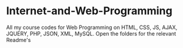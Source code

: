 # Internet-and-Web-Programming
All my course codes for Web Programming on HTML, CSS, JS, AJAX, JQUERY, PHP, JSON, XML, MySQL. Open the folders for the relevant Readme's
